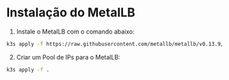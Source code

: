 # Instalação do MetalLB

1. Instale o MetalLB com o comando abaixo:

```bash
k3s apply -f https://raw.githubusercontent.com/metallb/metallb/v0.13.9/config/manifests/metallb-native.yaml
```


2. Criar um Pool de IPs para o MetalLB:

```bash
k3s apply -f .
```
